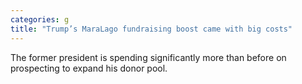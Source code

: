 ```yaml
---
categories: g
title: "Trump’s MaraLago fundraising boost came with big costs"
---
```

The former president is spending significantly more than before on prospecting to expand his donor pool.